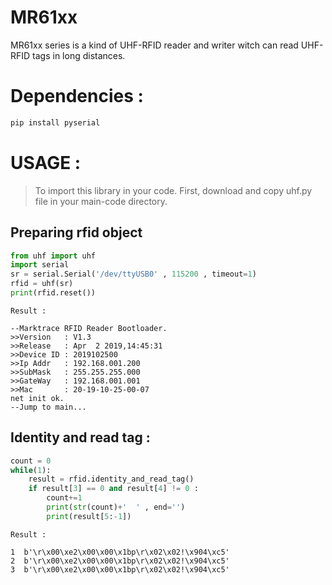 # MR61xx

MR61xx series is a kind of UHF-RFID reader and writer witch can read UHF-RFID tags in long distances.

Dependencies :
============
```bash
pip install pyserial
 ```
USAGE :
============
> To import this library in your code. First, download and copy uhf.py file in your main-code directory.

## Preparing rfid object
```python
from uhf import uhf
import serial 
sr = serial.Serial('/dev/ttyUSB0' , 115200 , timeout=1)
rfid = uhf(sr)
print(rfid.reset())
```
```
Result :

--Marktrace RFID Reader Bootloader.
>>Version   : V1.3
>>Release   : Apr  2 2019,14:45:31
>>Device ID : 2019102500
>>Ip Addr   : 192.168.001.200
>>SubMask   : 255.255.255.000
>>GateWay   : 192.168.001.001
>>Mac       : 20-19-10-25-00-07
net init ok.
--Jump to main...

```
## Identity and read tag :
```python
count = 0
while(1):
    result = rfid.identity_and_read_tag()
    if result[3] == 0 and result[4] != 0 :
        count+=1
        print(str(count)+'  ' , end='')
        print(result[5:-1])
```
```
Result :

1  b'\r\x00\xe2\x00\x00\x1bp\r\x02\x02!\x904\xc5'
2  b'\r\x00\xe2\x00\x00\x1bp\r\x02\x02!\x904\xc5'
3  b'\r\x00\xe2\x00\x00\x1bp\r\x02\x02!\x904\xc5'
```

